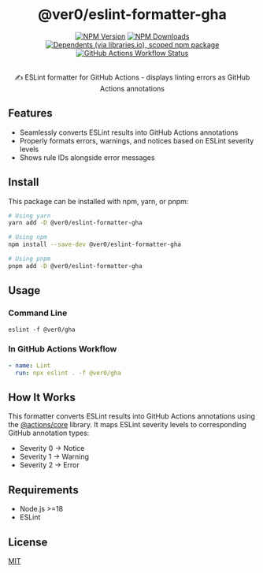 <div align="center">
<h1>@ver0/eslint-formatter-gha</h1>

[![NPM Version](https://img.shields.io/npm/v/%40ver0%2Feslint-formatter-gha?style=flat-square)](https://www.npmjs.com/package/@ver0/eslint-formatter-gha)
[![NPM Downloads](https://img.shields.io/npm/dm/%40ver0%2Feslint-formatter-gha?style=flat-square)](https://www.npmjs.com/package/@ver0/eslint-formatter-gha)
[![Dependents (via libraries.io), scoped npm package](https://img.shields.io/librariesio/dependents/npm/%40ver0/eslint-formatter-gha?style=flat-square)](https://www.npmjs.com/package/@ver0/eslint-formatter-gha)
[![GitHub Actions Workflow Status](https://img.shields.io/github/actions/workflow/status/ver0-project/eslint-formatter-gha/ci.yml?style=flat-square)](https://github.com/ver0-project/eslint-formatter-gha/actions)

<p><br/>✍️ ESLint formatter for GitHub Actions - displays linting errors as GitHub Actions annotations</p>
</div>

## Features

- Seamlessly converts ESLint results into GitHub Actions annotations
- Properly formats errors, warnings, and notices based on ESLint severity levels
- Shows rule IDs alongside error messages

## Install

This package can be installed with npm, yarn, or pnpm:

```bash
# Using yarn
yarn add -D @ver0/eslint-formatter-gha

# Using npm
npm install --save-dev @ver0/eslint-formatter-gha

# Using pnpm
pnpm add -D @ver0/eslint-formatter-gha
```

## Usage

### Command Line

```shell
eslint -f @ver0/gha
```

### In GitHub Actions Workflow

```yaml
- name: Lint
  run: npx eslint . -f @ver0/gha
```

## How It Works

This formatter converts ESLint results into GitHub Actions annotations using the
[@actions/core](https://github.com/actions/toolkit/tree/main/packages/core) library. It maps ESLint severity levels to
corresponding GitHub annotation types:

- Severity 0 → Notice
- Severity 1 → Warning
- Severity 2 → Error

## Requirements

- Node.js >=18
- ESLint

## License

[MIT](LICENSE)
